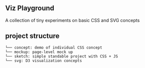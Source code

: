 
## Viz Playground

A collection of tiny experiments on basic CSS and SVG concepts

## project structure
```
└── concept: demo of individual CSS concept
└── mockup: page-level mock up
└── sketch: simple standable project with CSS + JS
└── svg: D3 visualization concepts
```
